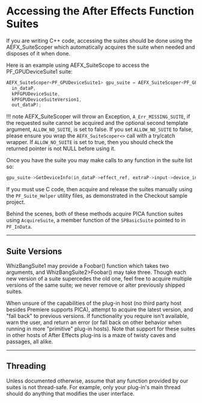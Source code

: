 # Accessing the After Effects Function Suites

If you are writing C++ code, accessing the suites should be done using the AEFX_SuiteScoper which automatically acquires the suite when needed and disposes of it when done.

Here is an example using AEFX_SuiteScope to access the PF_GPUDeviceSuite1 suite:

```c++
AEFX_SuiteScoper<PF_GPUDeviceSuite1> gpu_suite = AEFX_SuiteScoper<PF_GPUDeviceSuite1>(
  in_dataP,
  kPFGPUDeviceSuite,
  kPFGPUDeviceSuiteVersion1,
  out_dataP);
```

!!! note
 AEFX_SuiteScoper will throw an Exception, `A_Err_MISSING_SUITE`, if the requested suite cannot be acquired and the optional second template argument, `ALLOW_NO_SUITE`, is set to false. If you set `ALLOW_NO_SUITE` to false, please ensure you wrap the `AEFX_SuiteScoper<>` call with a try/catch wrapper. If `ALLOW_NO_SUITE` is set to true, then you should check the returned pointer is not NULL before using it.

Once you have the suite you may make calls to any function in the suite list so:

```c++
gpu_suite->GetDeviceInfo(in_dataP->effect_ref, extraP->input->device_index, &device_info);
```

If you must use C code, then acquire and release the suites manually using the `PF_Suite_Helper` utility files, as demonstrated in the Checkout sample project.

Behind the scenes, both of these methods acquire PICA function suites using `AcquireSuite`, a member function of the `SPBasicSuite` pointed to in `PF_InData`.

---

## Suite Versions

WhizBangSuite1 may provide a Foobar() function which takes two arguments, and WhizBangSuite2>Foobar() may take three. Though each new version of a suite supercedes the old one, feel free to acquire multiple versions of the same suite; we never remove or alter previously shipped suites.

When unsure of the capabilities of the plug-in host (no third party host besides Premiere supports PICA), attempt to acquire the latest version, and "fall back" to previous versions. If functionality you require isn't available, warn the user, and return an error (or fall back on other behavior when running in more "primitive" plug-in hosts). Note that support for these suites in other hosts of After Effects plug-ins is a maze of twisty caves and passages, all alike.

---

## Threading

Unless documented otherwise, assume that any function provided by our suites is not thread-safe. For example, only your plug-in's main thread should do anything that modifies the user interface.

